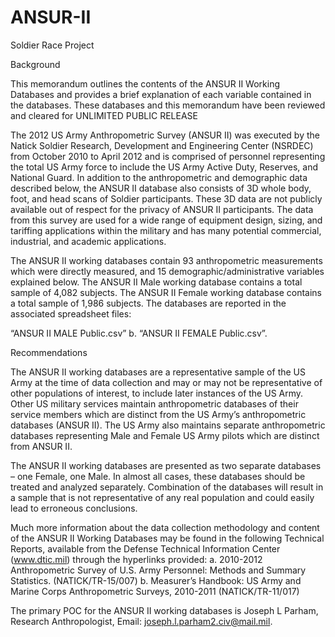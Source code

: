 # ANSUR-II
Soldier Race Project

Background

This memorandum outlines the contents of the ANSUR II Working Databases and provides a brief explanation of each variable contained in the databases. These databases and this memorandum have been reviewed and cleared for UNLIMITED PUBLIC RELEASE

The 2012 US Army Anthropometric Survey (ANSUR II) was executed by the Natick Soldier Research, Development and Engineering Center (NSRDEC) from October 2010 to April 2012 and is comprised of personnel representing the total US Army force to include the US Army Active Duty, Reserves, and National Guard. In addition to the anthropometric and demographic data described below, the ANSUR II database also consists of 3D whole body, foot, and head scans of Soldier participants. These 3D data are not publicly available out of respect for the privacy of ANSUR II participants. The data from this survey are used for a wide range of equipment design, sizing, and tariffing applications within the military and has many potential commercial, industrial, and academic applications.

The ANSUR II working databases contain 93 anthropometric measurements which were directly measured, and 15 demographic/administrative variables explained below. The ANSUR II Male working database contains a total sample of 4,082 subjects. The ANSUR II Female working database contains a total sample of 1,986 subjects. The databases are reported in the associated spreadsheet files:

“ANSUR II MALE Public.csv” b. “ANSUR II FEMALE Public.csv”.


Recommendations

The ANSUR II working databases are a representative sample of the US Army at the time of
data collection and may or may not be representative of other populations of interest, to include
later instances of the US Army. Other US military services maintain anthropometric databases of
their service members which are distinct from the US Army’s anthropometric databases
(ANSUR II). The US Army also maintains separate anthropometric databases representing Male
and Female US Army pilots which are distinct from ANSUR II.
 
The ANSUR II working databases are presented as two separate databases – one Female, one
Male. In almost all cases, these databases should be treated and analyzed separately.
Combination of the databases will result in a sample that is not representative of any real
population and could easily lead to erroneous conclusions.

Much more information about the data collection methodology and content of the ANSUR II
Working Databases may be found in the following Technical Reports, available from the
Defense Technical Information Center (www.dtic.mil) through the hyperlinks provided:
a. 2010-2012 Anthropometric Survey of U.S. Army Personnel: Methods and Summary
Statistics. (NATICK/TR-15/007)
b. Measurer’s Handbook: US Army and Marine Corps Anthropometric Surveys,
2010-2011 (NATICK/TR-11/017)
    
The primary POC for the ANSUR II working databases is Joseph L Parham, Research
Anthropologist, Email: joseph.l.parham2.civ@mail.mil.

